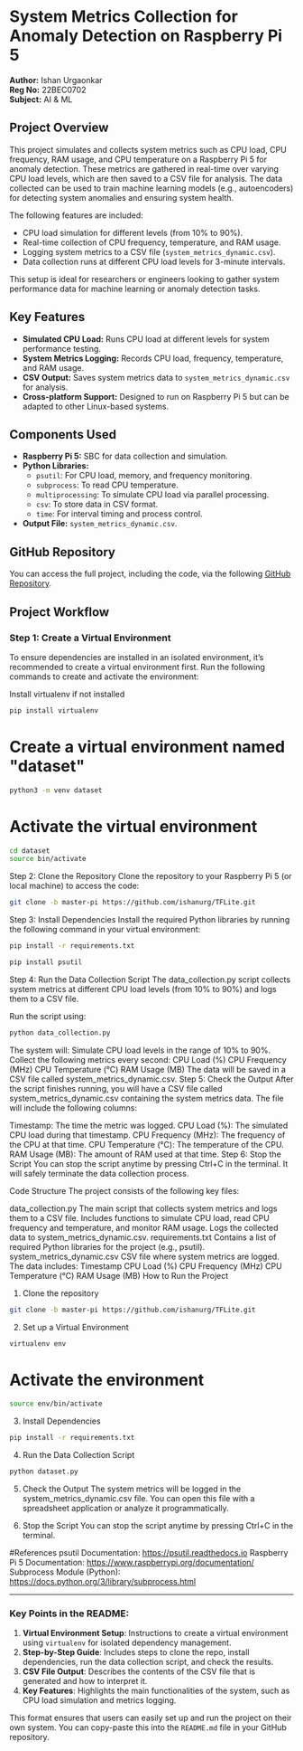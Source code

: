 # System Metrics Collection for Anomaly Detection on Raspberry Pi 5

**Author:** Ishan Urgaonkar  
**Reg No:** 22BEC0702  
**Subject:** AI & ML

## Project Overview

This project simulates and collects system metrics such as CPU load, CPU frequency, RAM usage, and CPU temperature on a Raspberry Pi 5 for anomaly detection. These metrics are gathered in real-time over varying CPU load levels, which are then saved to a CSV file for analysis. The data collected can be used to train machine learning models (e.g., autoencoders) for detecting system anomalies and ensuring system health.

The following features are included:
- CPU load simulation for different levels (from 10% to 90%).
- Real-time collection of CPU frequency, temperature, and RAM usage.
- Logging system metrics to a CSV file (`system_metrics_dynamic.csv`).
- Data collection runs at different CPU load levels for 3-minute intervals.

This setup is ideal for researchers or engineers looking to gather system performance data for machine learning or anomaly detection tasks.

## Key Features

- **Simulated CPU Load:** Runs CPU load at different levels for system performance testing.
- **System Metrics Logging:** Records CPU load, frequency, temperature, and RAM usage.
- **CSV Output:** Saves system metrics data to `system_metrics_dynamic.csv` for analysis.
- **Cross-platform Support:** Designed to run on Raspberry Pi 5 but can be adapted to other Linux-based systems.

## Components Used

- **Raspberry Pi 5:** SBC for data collection and simulation.
- **Python Libraries:**
  - `psutil`: For CPU load, memory, and frequency monitoring.
  - `subprocess`: To read CPU temperature.
  - `multiprocessing`: To simulate CPU load via parallel processing.
  - `csv`: To store data in CSV format.
  - `time`: For interval timing and process control.
- **Output File:** `system_metrics_dynamic.csv`.

## GitHub Repository

You can access the full project, including the code, via the following [GitHub Repository](https://github.com/ishanurg/SystemMetricsCollection).

## Project Workflow

### Step 1: Create a Virtual Environment

To ensure dependencies are installed in an isolated environment, it’s recommended to create a virtual environment first. Run the following commands to create and activate the environment:
 
 Install virtualenv if not installed
```bash
pip install virtualenv
```
# Create a virtual environment named "dataset"
```bash
python3 -m venv dataset
```
# Activate the virtual environment
```bash
cd dataset
source bin/activate
```
Step 2: Clone the Repository
Clone the repository to your Raspberry Pi 5 (or local machine) to access the code:

```bash
git clone -b master-pi https://github.com/ishanurg/TFLite.git
```
Step 3: Install Dependencies
Install the required Python libraries by running the following command in your virtual environment:

```bash
pip install -r requirements.txt
```
```bash
pip install psutil
```
Step 4: Run the Data Collection Script
The data_collection.py script collects system metrics at different CPU load levels (from 10% to 90%) and logs them to a CSV file.

Run the script using:

```bash
python data_collection.py
```
The system will:
Simulate CPU load levels in the range of 10% to 90%.
Collect the following metrics every second:
CPU Load (%)
CPU Frequency (MHz)
CPU Temperature (°C)
RAM Usage (MB)
The data will be saved in a CSV file called system_metrics_dynamic.csv.
Step 5: Check the Output
After the script finishes running, you will have a CSV file called system_metrics_dynamic.csv containing the system metrics data. The file will include the following columns:

Timestamp: The time the metric was logged.
CPU Load (%): The simulated CPU load during that timestamp.
CPU Frequency (MHz): The frequency of the CPU at that time.
CPU Temperature (°C): The temperature of the CPU.
RAM Usage (MB): The amount of RAM used at that time.
Step 6: Stop the Script
You can stop the script anytime by pressing Ctrl+C in the terminal. It will safely terminate the data collection process.

Code Structure
The project consists of the following key files:

data_collection.py
The main script that collects system metrics and logs them to a CSV file.
Includes functions to simulate CPU load, read CPU frequency and temperature, and monitor RAM usage.
Logs the collected data to system_metrics_dynamic.csv.
requirements.txt
Contains a list of required Python libraries for the project (e.g., psutil).
system_metrics_dynamic.csv
CSV file where system metrics are logged. The data includes:
Timestamp
CPU Load (%)
CPU Frequency (MHz)
CPU Temperature (°C)
RAM Usage (MB)
How to Run the Project
1. Clone the repository
```bash
git clone -b master-pi https://github.com/ishanurg/TFLite.git
```
2. Set up a Virtual Environment
```bash
virtualenv env
```
# Activate the environment
```bash
source env/bin/activate
```
3. Install Dependencies
```bash
pip install -r requirements.txt
```
4. Run the Data Collection Script
```bash
python dataset.py
```
5. Check the Output
The system metrics will be logged in the system_metrics_dynamic.csv file. You can open this file with a spreadsheet application or analyze it programmatically.

6. Stop the Script
You can stop the script anytime by pressing Ctrl+C in the terminal.


#References
psutil Documentation: https://psutil.readthedocs.io
Raspberry Pi 5 Documentation: https://www.raspberrypi.org/documentation/
Subprocess Module (Python): https://docs.python.org/3/library/subprocess.html


---

### Key Points in the README:

1. **Virtual Environment Setup**: Instructions to create a virtual environment using `virtualenv` for isolated dependency management.
2. **Step-by-Step Guide**: Includes steps to clone the repo, install dependencies, run the data collection script, and check the results.
3. **CSV File Output**: Describes the contents of the CSV file that is generated and how to interpret it.
4. **Key Features**: Highlights the main functionalities of the system, such as CPU load simulation and metrics logging.

This format ensures that users can easily set up and run the project on their own system. You can copy-paste this into the `README.md` file in your GitHub repository.

